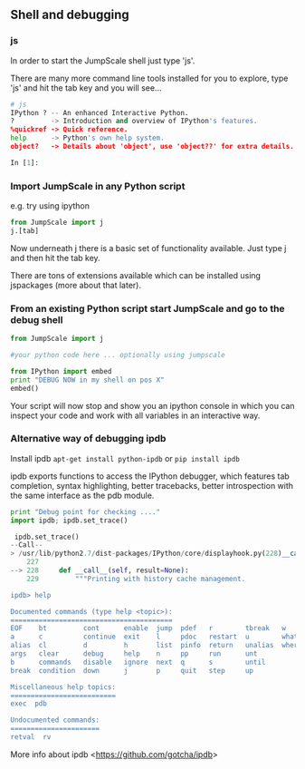 ## Shell and debugging

### js

In order to start the JumpScale shell just type 'js'.

There are many more command line tools installed for you to explore, type 'js' and hit the tab key and you will see...

```python
# js
IPython ? -- An enhanced Interactive Python.
?         -> Introduction and overview of IPython's features.
%quickref -> Quick reference.
help      -> Python's own help system.
object?   -> Details about 'object', use 'object??' for extra details.

In [1]:
```

### Import JumpScale in any Python script

e.g. try using ipython

```python
from JumpScale import j
j.[tab]
```

Now underneath j there is a basic set of functionality available. Just type j and then hit the tab key.

There are tons of extensions available which can be installed using jspackages (more about that later).

### From an existing Python script start JumpScale and go to the debug shell

```python
from JumpScale import j

#your python code here ... optionally using jumpscale

from IPython import embed
print "DEBUG NOW in my shell on pos X"
embed()
```

Your script will now stop and show you an ipython console in which you can inspect your code and work with all variables in an interactive way.

### Alternative way of debugging ipdb

Install ipdb `apt-get install python-ipdb` or `pip install ipdb`

ipdb exports functions to access the IPython debugger, which features tab completion, syntax highlighting, better tracebacks, better
introspection with the same interface as the pdb module.

```python
print "Debug point for checking ...."
import ipdb; ipdb.set_trace()

 ipdb.set_trace()
--Call--
> /usr/lib/python2.7/dist-packages/IPython/core/displayhook.py(228)__call__()
    227 
--> 228     def __call__(self, result=None):
    229         """Printing with history cache management.

ipdb> help

Documented commands (type help <topic>):
========================================
EOF    bt         cont      enable  jump  pdef   r        tbreak   w     
a      c          continue  exit    l     pdoc   restart  u        whatis
alias  cl         d         h       list  pinfo  return   unalias  where 
args   clear      debug     help    n     pp     run      unt    
b      commands   disable   ignore  next  q      s        until  
break  condition  down      j       p     quit   step     up     

Miscellaneous help topics:
==========================
exec  pdb

Undocumented commands:
======================
retval  rv
```

More info about ipdb \<<https://github.com/gotcha/ipdb>\>